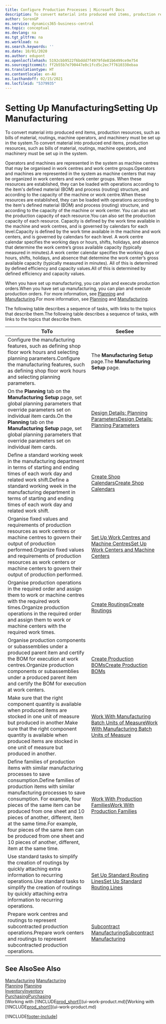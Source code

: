 ```yaml
---
title: Configure Production Processes | Microsoft Docs
description: To convert material into produced end items, production resources, such as bills of material, routings, machine operators, and machinery must be set up in the system.
author: SorenGP
ms.service: dynamics365-business-central
ms.topic: conceptual
ms.devlang: na
ms.tgt_pltfrm: na
ms.workload: na
ms.search.keywords: ''
ms.date: 10/01/2020
ms.author: edupont
ms.openlocfilehash: 5192cbb9522f6bddd7f4979fde81b6499ce9e754
ms.sourcegitcommit: ff2b55b7e790447e0c1fcd5c2ec7f7610338ebaa
ms.translationtype: HT
ms.contentlocale: en-AU
ms.lasthandoff: 02/15/2021
ms.locfileid: "5379935"
---
```

# <a name="setting-up-manufacturing"></a><span data-ttu-id="ee191-103">Setting Up Manufacturing</span><span class="sxs-lookup"><span data-stu-id="ee191-103">Setting Up Manufacturing</span></span>
<span data-ttu-id="ee191-104">To convert material into produced end items, production resources, such as bills of material, routings, machine operators, and machinery must be set up in the system.</span><span class="sxs-lookup"><span data-stu-id="ee191-104">To convert material into produced end items, production resources, such as bills of material, routings, machine operators, and machinery must be set up in the system.</span></span>

<span data-ttu-id="ee191-105">Operators and machines are represented in the system as machine centres that may be organised in work centres and work centre groups.</span><span class="sxs-lookup"><span data-stu-id="ee191-105">Operators and machines are represented in the system as machine centers that may be organized in work centers and work center groups.</span></span> <span data-ttu-id="ee191-106">When these resources are established, they can be loaded with operations according to the item's defined material (BOM) and process (routing) structure, and according to the capacity of the machine or work centre.</span><span class="sxs-lookup"><span data-stu-id="ee191-106">When these resources are established, they can be loaded with operations according to the item's defined material (BOM) and process (routing) structure, and according to the capacity of the machine or work center.</span></span> <span data-ttu-id="ee191-107">You can also set the production capacity of each resource.</span><span class="sxs-lookup"><span data-stu-id="ee191-107">You can also set the production capacity of each resource.</span></span> <span data-ttu-id="ee191-108">Capacity is defined by the work time available in the machine and work centres, and is governed by calendars for each level.</span><span class="sxs-lookup"><span data-stu-id="ee191-108">Capacity is defined by the work time available in the machine and work centers, and is governed by calendars for each level.</span></span> <span data-ttu-id="ee191-109">A work centre calendar specifies the working days or hours, shifts, holidays, and absence that determine the work centre’s gross available capacity (typically measured in minutes).</span><span class="sxs-lookup"><span data-stu-id="ee191-109">A work center calendar specifies the working days or hours, shifts, holidays, and absence that determine the work center’s gross available capacity (typically measured in minutes).</span></span> <span data-ttu-id="ee191-110">All of this is determined by defined efficiency and capacity values.</span><span class="sxs-lookup"><span data-stu-id="ee191-110">All of this is determined by defined efficiency and capacity values.</span></span>  

<span data-ttu-id="ee191-111">When you have set up manufacturing, you can plan and execute production orders.</span><span class="sxs-lookup"><span data-stu-id="ee191-111">When you have set up manufacturing, you can plan and execute production orders.</span></span> <span data-ttu-id="ee191-112">For more information, see [Planning](production-planning.md) and [Manufacturing](production-manage-manufacturing.md).</span><span class="sxs-lookup"><span data-stu-id="ee191-112">For more information, see [Planning](production-planning.md) and [Manufacturing](production-manage-manufacturing.md).</span></span>  



 <span data-ttu-id="ee191-113">The following table describes a sequence of tasks, with links to the topics that describe them.</span><span class="sxs-lookup"><span data-stu-id="ee191-113">The following table describes a sequence of tasks, with links to the topics that describe them.</span></span>   

|<span data-ttu-id="ee191-114">**To**</span><span class="sxs-lookup"><span data-stu-id="ee191-114">**To**</span></span>|<span data-ttu-id="ee191-115">**See**</span><span class="sxs-lookup"><span data-stu-id="ee191-115">**See**</span></span>|  
|------------|-------------|  
|<span data-ttu-id="ee191-116">Configure the manufacturing features, such as defining shop floor work hours and selecting planning parameters.</span><span class="sxs-lookup"><span data-stu-id="ee191-116">Configure the manufacturing features, such as defining shop floor work hours and selecting planning parameters.</span></span>|<span data-ttu-id="ee191-117">The **Manufacturing Setup** page.</span><span class="sxs-lookup"><span data-stu-id="ee191-117">The **Manufacturing Setup** page.</span></span>|
|<span data-ttu-id="ee191-118">On the **Planning** tab on the **Manufacturing Setup** page, set global planning parameters that override parameters set on individual item cards.</span><span class="sxs-lookup"><span data-stu-id="ee191-118">On the **Planning** tab on the **Manufacturing Setup** page, set global planning parameters that override parameters set on individual item cards.</span></span>|[<span data-ttu-id="ee191-119">Design Details: Planning Parameters</span><span class="sxs-lookup"><span data-stu-id="ee191-119">Design Details: Planning Parameters</span></span>](design-details-planning-parameters.md)|
|<span data-ttu-id="ee191-120">Define a standard working week in the manufacturing department in terms of starting and ending times of each work day and related work shift.</span><span class="sxs-lookup"><span data-stu-id="ee191-120">Define a standard working week in the manufacturing department in terms of starting and ending times of each work day and related work shift.</span></span>|[<span data-ttu-id="ee191-121">Create Shop Calendars</span><span class="sxs-lookup"><span data-stu-id="ee191-121">Create Shop Calendars</span></span>](production-how-to-create-work-center-calendars.md)|  
|<span data-ttu-id="ee191-122">Organise fixed values and requirements of production resources as work centres or machine centres to govern their output of production performed.</span><span class="sxs-lookup"><span data-stu-id="ee191-122">Organize fixed values and requirements of production resources as work centers or machine centers to govern their output of production performed.</span></span>|[<span data-ttu-id="ee191-123">Set Up Work Centres and Machine Centres</span><span class="sxs-lookup"><span data-stu-id="ee191-123">Set Up Work Centers and Machine Centers</span></span>](production-how-to-set-up-work-and-machine-centers.md)|
|<span data-ttu-id="ee191-124">Organise production operations in the required order and assign them to work or machine centres with the required work times.</span><span class="sxs-lookup"><span data-stu-id="ee191-124">Organize production operations in the required order and assign them to work or machine centers with the required work times.</span></span>|[<span data-ttu-id="ee191-125">Create Routings</span><span class="sxs-lookup"><span data-stu-id="ee191-125">Create Routings</span></span>](production-how-to-create-routings.md)|
|<span data-ttu-id="ee191-126">Organise production components or subassemblies under a produced parent item and certify the BOM for execution at work centres.</span><span class="sxs-lookup"><span data-stu-id="ee191-126">Organize production components or subassemblies under a produced parent item and certify the BOM for execution at work centers.</span></span>|[<span data-ttu-id="ee191-127">Create Production BOMs</span><span class="sxs-lookup"><span data-stu-id="ee191-127">Create Production BOMs</span></span>](production-how-to-create-production-boms.md)|
|<span data-ttu-id="ee191-128">Make sure that the right component quantity is available when produced items are stocked in one unit of measure but produced in another.</span><span class="sxs-lookup"><span data-stu-id="ee191-128">Make sure that the right component quantity is available when produced items are stocked in one unit of measure but produced in another.</span></span>|[<span data-ttu-id="ee191-129">Work With Manufacturing Batch Units of Measure</span><span class="sxs-lookup"><span data-stu-id="ee191-129">Work With Manufacturing Batch Units of Measure</span></span>](production-how-to-use-the-manufacturing-batch-unit-of-measure.md)|  
|<span data-ttu-id="ee191-130">Define families of production items with similar manufacturing processes to save consumption.</span><span class="sxs-lookup"><span data-stu-id="ee191-130">Define families of production items with similar manufacturing processes to save consumption.</span></span> <span data-ttu-id="ee191-131">For example, four pieces of the same item can be produced from one sheet and 10 pieces of another, different, item at the same time.</span><span class="sxs-lookup"><span data-stu-id="ee191-131">For example, four pieces of the same item can be produced from one sheet and 10 pieces of another, different, item at the same time.</span></span>|[<span data-ttu-id="ee191-132">Work With Production Families</span><span class="sxs-lookup"><span data-stu-id="ee191-132">Work With Production Families</span></span>](production-how-work-family.md)|
|<span data-ttu-id="ee191-133">Use standard tasks to simplify the creation of routings by quickly attaching extra information to recurring operations.</span><span class="sxs-lookup"><span data-stu-id="ee191-133">Use standard tasks to simplify the creation of routings by quickly attaching extra information to recurring operations.</span></span>|[<span data-ttu-id="ee191-134">Set Up Standard Routing Lines</span><span class="sxs-lookup"><span data-stu-id="ee191-134">Set Up Standard Routing Lines</span></span>](production-how-set-up-standard-routing-lines.md)|  
|<span data-ttu-id="ee191-135">Prepare work centres and routings to represent subcontracted production operations.</span><span class="sxs-lookup"><span data-stu-id="ee191-135">Prepare work centers and routings to represent subcontracted production operations.</span></span>|[<span data-ttu-id="ee191-136">Subcontract Manufacturing</span><span class="sxs-lookup"><span data-stu-id="ee191-136">Subcontract Manufacturing</span></span>](production-how-to-subcontract-manufacturing.md)|  

## <a name="see-also"></a><span data-ttu-id="ee191-137">See Also</span><span class="sxs-lookup"><span data-stu-id="ee191-137">See Also</span></span>
<span data-ttu-id="ee191-138">[Manufacturing](production-manage-manufacturing.md)  </span><span class="sxs-lookup"><span data-stu-id="ee191-138">[Manufacturing](production-manage-manufacturing.md)  </span></span>  
<span data-ttu-id="ee191-139">[Planning](production-planning.md) </span><span class="sxs-lookup"><span data-stu-id="ee191-139">[Planning](production-planning.md) </span></span>  
[<span data-ttu-id="ee191-140">Inventory</span><span class="sxs-lookup"><span data-stu-id="ee191-140">Inventory</span></span>](inventory-manage-inventory.md)  
[<span data-ttu-id="ee191-141">Purchasing</span><span class="sxs-lookup"><span data-stu-id="ee191-141">Purchasing</span></span>](purchasing-manage-purchasing.md)  
<span data-ttu-id="ee191-142">[Working with [!INCLUDE[prod_short](includes/prod_short.md)]](ui-work-product.md)</span><span class="sxs-lookup"><span data-stu-id="ee191-142">[Working with [!INCLUDE[prod_short](includes/prod_short.md)]](ui-work-product.md)</span></span>


[!INCLUDE[footer-include](includes/footer-banner.md)]